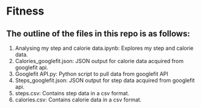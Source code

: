 # Fitness

## The outline of the files in this repo is as follows:

1. Analysing my step and calorie data.ipynb: Explores my step and calorie data.
2. Calories_googlefit.json: JSON output for calorie data acquired from googlefit api.
3. Googlefit API.py: Python script to pull data from googlefit API
4. Steps_googlefit.json: JSON output for step data acquired from googlefit api.
5. steps.csv: Contains step data in a csv format.
6. calories.csv: Contains calorie data in a csv format. 
